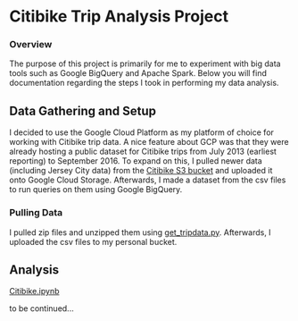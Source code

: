 # Citibike Trip Analysis Project

### Overview

The purpose of this project is primarily for me to experiment with big data tools such as Google BigQuery and Apache Spark. Below you will find documentation regarding the steps I took in performing my data analysis.

## Data Gathering and Setup

I decided to use the Google Cloud Platform as my platform of choice for working with Citibike trip data. A nice feature about GCP was that they were already hosting a public dataset for Citibike trips from July 2013 (earliest reporting) to September 2016. To expand on this, I pulled newer data (including Jersey City data) from the [Citibike S3 bucket](https://s3.amazonaws.com/tripdata/index.html) and uploaded it onto Google Cloud Storage. Afterwards, I made a dataset from the csv files to run queries on them using Google BigQuery.

### Pulling Data

I pulled zip files and unzipped them using [get_tripdata.py](get_tripdata.py). Afterwards, I uploaded the csv files to my personal bucket.

## Analysis

[Citibike.ipynb](notebooks/Citibike.ipynb)

to be continued...

